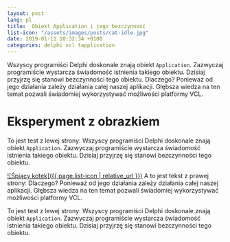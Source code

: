 ```yaml
---
layout: post
lang: pl
title:  Obiekt Application i jego bezczynność
list-icon: "/assets/images/posts/cat-idle.jpg" 
date: 2019-01-11 10:32:34 +0100
categories: delphi vcl tapplication
---
```

Wszyscy programiści Delphi doskonale znają obiekt `Application`. Zazwyczaj programiście wystarcza świadomość istnienia takiego obiektu. Dzisiaj przyjrzę się stanowi bezczynności tego obiektu. Dlaczego? Ponieważ od jego działania zależy działania całej naszej aplikacji. Głębsza wiedza na ten temat pozwali świadomiej wykorzystywać możliwości platformy VCL. 

# Eksperyment z obrazkiem

To jest test z lewej strony: Wszyscy programiści Delphi doskonale znają obiekt `Application`. Zazwyczaj programiście wystarcza świadomość istnienia takiego obiektu. Dzisiaj przyjrzę się stanowi bezczynności tego obiektu. 

[![Śpiący kotek]({{ page.list-icon | relative_url }})](aaa) 
A to jest tekst z prawej strony: Dlaczego? Ponieważ od jego działania zależy działania całej naszej aplikacji. Głębsza wiedza na ten temat pozwali świadomiej wykorzystywać możliwości platformy VCL. 

To jest test z lewej strony: Wszyscy programiści Delphi doskonale znają obiekt `Application`. Zazwyczaj programiście wystarcza świadomość istnienia takiego obiektu. Dzisiaj przyjrzę się stanowi bezczynności tego obiektu. 
